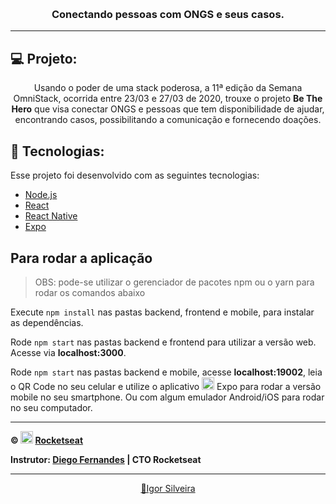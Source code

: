 
<h1 align="center">
    <img alt="" title="" src="https://github.com/igorzs/omnistack-be-the-hero/blob/master/imgs/logo.svg">
</h1>

<h3 align="center">Conectando pessoas com ONGS e seus casos.</h3>

---
## 💻 Projeto:
<p align="center">Usando o poder de uma stack poderosa, a 11ª edição da Semana OmniStack, ocorrida entre 23/03 e 27/03 de 2020, trouxe o projeto <b>Be The Hero</b> que visa conectar ONGS e pessoas que tem disponibilidade de ajudar, encontrando casos, possibilitando a comunicação e fornecendo doações.</p>


## :rocket: Tecnologias:

Esse projeto foi desenvolvido com as seguintes tecnologias:
- [Node.js](https://nodejs.org/en/)
- [React](https://reactjs.org)
- [React Native](https://facebook.github.io/react-native/)
- [Expo](https://expo.io/)

## Para rodar a aplicação

> OBS: pode-se utilizar o gerenciador de pacotes npm ou o yarn para rodar os comandos abaixo

Execute ```npm install``` nas pastas backend, frontend e mobile, para instalar as dependências.

Rode ```npm start``` nas pastas backend e frontend para utilizar a versão web. Acesse via **localhost:3000**.

Rode ```npm start``` nas pastas backend e mobile, acesse **localhost:19002**, leia o QR Code no seu celular e utilize o aplicativo <img src="imgs/expo.png" alt="rocketseat" height="20"> Expo para rodar a versão mobile no seu smartphone. Ou com algum emulador Android/iOS para rodar no seu computador.

---

**&copy; <img src="https://github.com/igorzs/omnistack-be-the-hero/blob/master/imgs/rocketseat.svg" alt="rocketseat" height="20"> [Rocketseat](https://rocketseat.com.br/)**

**Instrutor: [Diego Fernandes](https://github.com/diego3g) | CTO Rocketseat**

---

<p align="center"><a href="https://github.com/igorzs" target="_blank">👋Igor Silveira</a></p>
